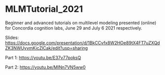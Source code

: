 # MLMTutorial_2021
Beginner and advanced tutorials on multilevel modeling presented (online) for Concordia cognition labs, June 29 and July 6 2021 respectively. 

Slides: https://docs.google.com/presentation/d/1BkCCvfx8W2HOe89tX4FT7uZXQdZK3NWUyvmKicZlCak/edit?usp=sharing

Part 1: https://youtu.be/E37v77poksQ

Part 2: https://youtu.be/MINn7VN5ww0
